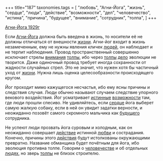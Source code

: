 +++
title="187"
taxonomies.tags = [
 "любовь",
 "Агни-Йога",
 "жизнь",
 "сердце",
 "люди",
 "действие",
 "возможности",
 "дел",
 "человечество",
 "истина",
 "причина",
 "будущее",
 "внимание",
 "сотрудник",
 "толпа",
]
+++

[Агни-Йога 1929г](/agni/1929)

Если [Агни-Йога](/tags/Агни-Йога) должна быть введена в жизнь, то носители её не должны отличаться от внешности [жизни](/tags/жизнь). Агни-йог входит в жизнь незамеченным, ему не нужны явления кличек [людей](/tags/люди), он наблюдает и не терпит наблюдения. Провод пространственный совершенно исключает стрелы [внимания](/tags/внимание) [толпы](/tags/толпа), ибо через [толпы](/tags/толпа) [дело](/tags/дел) эволюции не творится. Даже одиночный провод требует иногда сохранности от жадности случайных стрел. Это не значит, что нужен хотя бы частичный уход от [жизни](/tags/жизнь). Нужна лишь оценка целесообразности происходящего кругом.   

Йог проходит мимо кажущегося несчастья, ибо ему ясны причины и следствия случая. Люди обычно называют случаем следствие упорного векового воздействия. Йог усматривает [истинные](/tags/истина) [возможности](/tags/возможности) там, где люди прошли спесиво. Не удивляйтесь, если [сердце](/tags/сердце) йога выберет самую жалкую собаку, если в ней он увидит задатки верности, и неожиданно позовёт самого скромного мальчика как [будущего](/tags/будущее) сотрудника.   

Не успеют люди прозвать йога суровым и холодным, как он неожиданно совершает [действие](/tags/действие) истинной [любви](/tags/любовь) и сострадания. Конечно, причины этого [действия](/tags/[действие](/tags/действие)) будут истолкованы окружающими превратно. Название обманщика будет почётным для йога, ибо эволюция противна толпе. Говорим о [человечестве](/tags/человечество) и об отдельных [людях](/tags/люди), но зверь [толпы](/tags/толпа) не близок строителю.